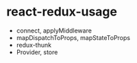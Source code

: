 # react-redux-usage

- connect, applyMiddleware
- mapDispatchToProps, mapStateToProps
- redux-thunk
- Provider, store
